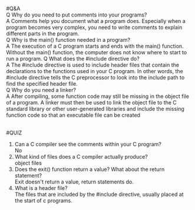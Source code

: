 #Q&A 
<br />
Q Why do you need to put comments into your programs?<br />
A Comments help you document what a program does. Especially when a program
becomes very complex, you need to write comments to explain different parts in
the program.<br />
Q Why is the main() function needed in a program?<br />
A The execution of a C program starts and ends with the main() function. Without
the main() function, the computer does not know where to start to run a program.
Q What does the #include directive do?<br />
A The #include directive is used to include header files that contain the declarations
to the functions used in your C program. In other words, the #include directive
tells the C preprocessor to look into the include path to find the specified header
file.<br />
Q Why do you need a linker?<br />
A After compiling, some function code may still be missing in the object file of a
program. A linker must then be used to link the object file to the C standard library
or other user-generated libraries and include the missing function code so that an
executable file can be created<br /><br />



#QUIZ<br />
1. Can a C compiler see the comments within your C program?<br />
  No<br />
2. What kind of files does a C compiler actually produce?<br />
  object files<br />
3. Does the exit() function return a value? What about the return statement?<br />
  Exit doesn't return a value,
  return statements do.<br />
4. What is a header file?<br />
  The files that are included by the #include directive, usually placed at the start of c programs.<br />